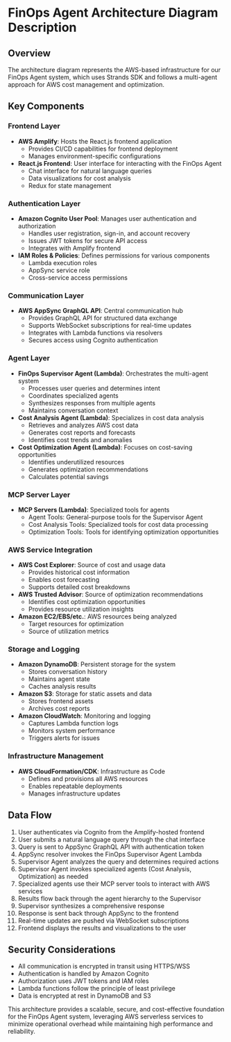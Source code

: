 # FinOps Agent Architecture Diagram Description

## Overview
The architecture diagram represents the AWS-based infrastructure for our FinOps Agent system, which uses Strands SDK and follows a multi-agent approach for AWS cost management and optimization.

## Key Components

### Frontend Layer
- **AWS Amplify**: Hosts the React.js frontend application
  - Provides CI/CD capabilities for frontend deployment
  - Manages environment-specific configurations
- **React.js Frontend**: User interface for interacting with the FinOps Agent
  - Chat interface for natural language queries
  - Data visualizations for cost analysis
  - Redux for state management

### Authentication Layer
- **Amazon Cognito User Pool**: Manages user authentication and authorization
  - Handles user registration, sign-in, and account recovery
  - Issues JWT tokens for secure API access
  - Integrates with Amplify frontend
- **IAM Roles & Policies**: Defines permissions for various components
  - Lambda execution roles
  - AppSync service role
  - Cross-service access permissions

### Communication Layer
- **AWS AppSync GraphQL API**: Central communication hub
  - Provides GraphQL API for structured data exchange
  - Supports WebSocket subscriptions for real-time updates
  - Integrates with Lambda functions via resolvers
  - Secures access using Cognito authentication

### Agent Layer
- **FinOps Supervisor Agent (Lambda)**: Orchestrates the multi-agent system
  - Processes user queries and determines intent
  - Coordinates specialized agents
  - Synthesizes responses from multiple agents
  - Maintains conversation context
- **Cost Analysis Agent (Lambda)**: Specializes in cost data analysis
  - Retrieves and analyzes AWS cost data
  - Generates cost reports and forecasts
  - Identifies cost trends and anomalies
- **Cost Optimization Agent (Lambda)**: Focuses on cost-saving opportunities
  - Identifies underutilized resources
  - Generates optimization recommendations
  - Calculates potential savings

### MCP Server Layer
- **MCP Servers (Lambda)**: Specialized tools for agents
  - Agent Tools: General-purpose tools for the Supervisor Agent
  - Cost Analysis Tools: Specialized tools for cost data processing
  - Optimization Tools: Tools for identifying optimization opportunities

### AWS Service Integration
- **AWS Cost Explorer**: Source of cost and usage data
  - Provides historical cost information
  - Enables cost forecasting
  - Supports detailed cost breakdowns
- **AWS Trusted Advisor**: Source of optimization recommendations
  - Identifies cost optimization opportunities
  - Provides resource utilization insights
- **Amazon EC2/EBS/etc.**: AWS resources being analyzed
  - Target resources for optimization
  - Source of utilization metrics

### Storage and Logging
- **Amazon DynamoDB**: Persistent storage for the system
  - Stores conversation history
  - Maintains agent state
  - Caches analysis results
- **Amazon S3**: Storage for static assets and data
  - Stores frontend assets
  - Archives cost reports
- **Amazon CloudWatch**: Monitoring and logging
  - Captures Lambda function logs
  - Monitors system performance
  - Triggers alerts for issues

### Infrastructure Management
- **AWS CloudFormation/CDK**: Infrastructure as Code
  - Defines and provisions all AWS resources
  - Enables repeatable deployments
  - Manages infrastructure updates

## Data Flow

1. User authenticates via Cognito from the Amplify-hosted frontend
2. User submits a natural language query through the chat interface
3. Query is sent to AppSync GraphQL API with authentication token
4. AppSync resolver invokes the FinOps Supervisor Agent Lambda
5. Supervisor Agent analyzes the query and determines required actions
6. Supervisor Agent invokes specialized agents (Cost Analysis, Optimization) as needed
7. Specialized agents use their MCP server tools to interact with AWS services
8. Results flow back through the agent hierarchy to the Supervisor
9. Supervisor synthesizes a comprehensive response
10. Response is sent back through AppSync to the frontend
11. Real-time updates are pushed via WebSocket subscriptions
12. Frontend displays the results and visualizations to the user

## Security Considerations

- All communication is encrypted in transit using HTTPS/WSS
- Authentication is handled by Amazon Cognito
- Authorization uses JWT tokens and IAM roles
- Lambda functions follow the principle of least privilege
- Data is encrypted at rest in DynamoDB and S3

This architecture provides a scalable, secure, and cost-effective foundation for the FinOps Agent system, leveraging AWS serverless services to minimize operational overhead while maintaining high performance and reliability.
